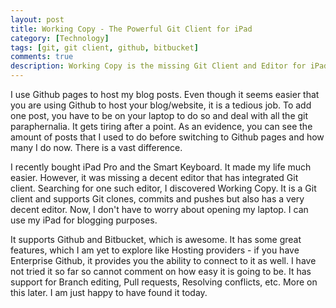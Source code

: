 ```yaml
---
layout: post
title: Working Copy - The Powerful Git Client for iPad
category: [Technology]
tags: [git, git client, github, bitbucket]
comments: true
description: Working Copy is the missing Git Client and Editor for iPad.  
---
```


I use Github pages to host my blog posts. Even though it seems easier that you are using Github to host your blog/website, it is a tedious job. To add one post, you have to be on your laptop to do so and deal with all the git paraphernalia. It gets tiring after a point. As an evidence, you can see the amount of posts that I used to do before switching to Github pages and how many I do now. There is a vast difference. 

I recently bought iPad Pro and the Smart Keyboard. It made my life much easier. However, it was missing a decent editor that has integrated Git client. Searching for one such editor, I discovered Working Copy. It is a Git client and supports Git clones, commits and pushes but also has a very decent editor. Now, I don't have to worry about opening my laptop. I can use my iPad for blogging purposes.

It supports Github and Bitbucket, which is awesome. It has some great features, which I am yet to explore like Hosting providers - if you have Enterprise Github, it provides you the ability to connect to it as well. I have not tried it so far so cannot comment on how easy it is going to be. It has support for Branch editing, Pull requests, Resolving conflicts, etc. More on this later. I am just happy to have found it today. 


